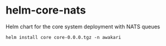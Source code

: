 # helm-core-nats
Helm chart for the core system deployment with NATS queues

```shell
helm install core core-0.0.0.tgz -n awakari
```
